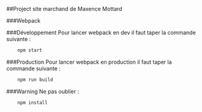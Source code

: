 ##Project site marchand de Maxence Mottard

###Webpack

###Développement
Pour lancer webpack en dev il faut taper la commande suivante :
```bash
    npm start
```

###Production
Pour lancer webpack en production il faut taper la commande suivante :
```bash
    npm run build
```

###Warning 
Ne pas oublier :
```bash
    npm install
```
